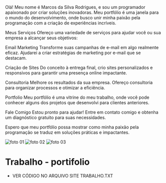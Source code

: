 Olá! Meu nome é Marcos da Silva Rodrigues, e sou um programador apaixonado por criar soluções inovadoras. Meu portfólio é uma janela para o mundo do desenvolvimento, onde busco unir minha paixão pela programação com a criação de experiências incríveis.

Meus Serviços
Ofereço uma variedade de serviços para ajudar você ou sua empresa a alcançar seus objetivos:

Email Marketing
Transforme suas campanhas de e-mail em algo realmente eficaz. Ajudarei a criar estratégias de marketing por e-mail que se destacam.

Criação de Sites
Do conceito à entrega final, crio sites personalizados e responsivos para garantir uma presença online impactante.

Consultoria
Melhore os resultados da sua empresa. Ofereço consultoria para organizar processos e otimizar a eficiência.

Portfolio
Meu portfólio é uma vitrine do meu trabalho, onde você pode conhecer alguns dos projetos que desenvolvi para clientes anteriores.

Fale Comigo
Estou pronto para ajudar! Entre em contato comigo e obtenha um diagnóstico gratuito para suas necessidades.

Espero que meu portfólio possa mostrar como minha paixão pela programação se traduz em soluções práticas e impactantes.

![foto 01](https://github.com/marcosdasilvarodrigues/Trabalho-/assets/105816659/db93cf6b-1983-4343-bf86-32241893846c)
![foto 02](https://github.com/marcosdasilvarodrigues/Trabalho-/assets/105816659/fb3b82bc-7d72-4f08-9caa-ad11aafb99e5)
![foto 03](https://github.com/marcosdasilvarodrigues/Trabalho-/assets/105816659/b507ec9b-8199-407a-b733-5681ef1e032b)



# Trabalho - portifolio
- VER CÓDIGO NO ARQUIVO SITE TRABALHO.TXT
